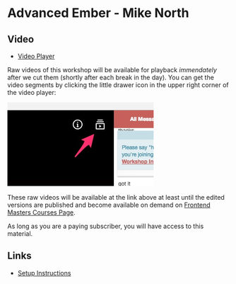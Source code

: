 # Advanced Ember - Mike North


## Video

* [Video Player](https://frontendmasters.com/live-event/advanced-ember-live/)

Raw videos of this workshop will be available for playback
*immendately* after we cut them (shortly after each break in the
day). You can get the video segments by clicking the little drawer
icon in the upper right corner of the video player:

![Video Drawer](video-drawer.jpg "small image showing video drawer on the player")

These raw videos will be available at the link above at least until
the edited versions are published and become available on demand on
[Frontend Masters Courses Page](https://frontendmasters.com/courses/).

As long as you are a paying subscriber, you will have access to this
material.

## Links

* [Setup Instructions](https://gist.github.com/mike-north/35684b7a22c2b88da780917d62f01d59)

